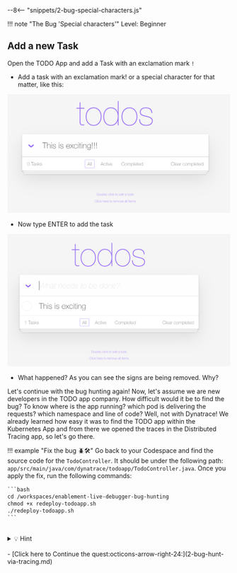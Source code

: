 --8<-- "snippets/2-bug-special-characters.js"

!!! note "The Bug 'Special characters'"
    Level: Beginner

## Add a new Task

Open the TODO App and add a Task with an exclamation mark `!`

- Add a task with an exclamation mark! or a special character for that matter, like this:

![TODO App](img/todo_app_exclamation.png)

- Now type ENTER to add the task

![TODO App](img/todo_app_exclamation2.png)

- What happened? As you can see the signs are being removed. Why?

Let's continue with the bug hunting again! Now, let's assume we are new developers in the TODO app company. How difficult would it be to find the bug? To know where is the app running? which pod is delivering the requests? which namespace and line of code? Well, not with Dynatrace! We already learned how easy it was to find the TODO app within the Kubernetes App and from there we opened the traces in the Distributed Tracing app, so let's go there.

!!! example "Fix the bug 🪲🛠️"
    Go back to your Codespace and find the source code for the `TodoController`. It should be under the following path: `app/src/main/java/com/dynatrace/todoapp/TodoController.java`. Once you apply the fix, run the following commands:

    ```bash
    cd /workspaces/enablement-live-debugger-bug-hunting
    chmod +x redeploy-todoapp.sh
    ./redeploy-todoapp.sh
    ```
<br>
<details>
<summary>💡 Hint</summary>

Before
```javascript
String todoTitle = newTodoRecord.getTitle().replaceAll("[^a-zA-Z0-9\\s]+", "");
newTodoRecord.setTitle(todoTitle);
```

After
```javascript
//String todoTitle = newTodoRecord.getTitle().replaceAll("[^a-zA-Z0-9\\s]+", "");
String todoTitle = newTodoRecord.getTitle();
newTodoRecord.setTitle(todoTitle);
```
</details> 
<br>

<div class="grid cards" markdown>
- [Click here to Continue the quest:octicons-arrow-right-24:](2-bug-hunt-via-tracing.md)
</div>
